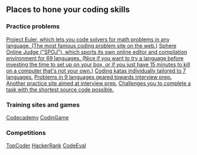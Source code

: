 ## Places to hone your coding skills
### Practice problems

<a href="https://projecteuler.net/" target="_blank">
Project Euler, which lets you code solvers for math problems in any language.
(The most famous coding problem site on the web.)</a>

<a href="http://www.spoj.com" target="_blank">
Sphere Online Judge ("SPOJ"), which sports its own online editor and compilation environment for 69 languages.
(Nice if you want to try a language before investing the time to set up on your box, or if you just have 15 minutes to kill on a computer that's not your own.)</a>

<a href="http://www.codewars.com/" target="_blank">
Coding katas individually tailored to 7 languages.</a>

<a href="https://leetcode.com/" target="_blank">
Problems in 9 languages geared towards interview prep.</a>

<a href="http://coderbyte.com/" target="_blank">
Another practice site aimed at interview prep.</a>

<a href="http://codegolf.stackexchange.com/" target="_blank">
Challenges you to complete a task with the shortest source code possible.</a>

### Training sites and games
<a href="https://www.codecademy.com/" target="_blank">
Codecademy</a>

<a href="https://www.codingame.com/start" target="_blank">
CodinGame</a>

### Competitions
<a href="https://www.topcoder.com/" target="_blank">
TopCoder</a>

<a href="https://www.hackerrank.com/" target="_blank">
HackerRank</a>

<a href="https://www.codeeval.com/" target="_blank">
CodeEval</a>

